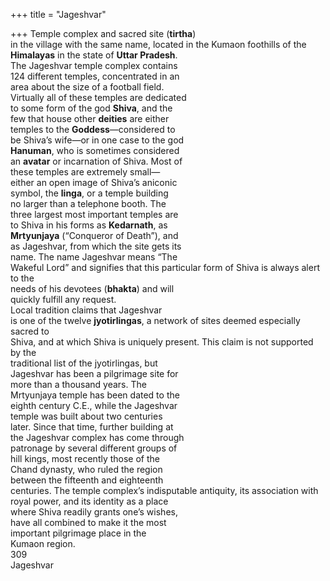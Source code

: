 +++
title = "Jageshvar"

+++
Temple complex and sacred site (**tirtha**)  
in the village with the same name, located in the Kumaon foothills of the  
**Himalayas** in the state of **Uttar Pradesh**.  
The Jageshvar temple complex contains  
124 different temples, concentrated in an  
area about the size of a football field.  
Virtually all of these temples are dedicated  
to some form of the god **Shiva**, and the  
few that house other **deities** are either  
temples to the **Goddess**—considered to  
be Shiva’s wife—or in one case to the god  
**Hanuman**, who is sometimes considered  
an **avatar** or incarnation of Shiva. Most of  
these temples are extremely small—  
either an open image of Shiva’s aniconic  
symbol, the **linga**, or a temple building  
no larger than a telephone booth. The  
three largest most important temples are  
to Shiva in his forms as **Kedarnath**, as  
**Mrtyunjaya** (“Conqueror of Death”), and  
as Jageshvar, from which the site gets its  
name. The name Jageshvar means “The  
Wakeful Lord” and signifies that this particular form of Shiva is always alert to the  
needs of his devotees (**bhakta**) and will  
quickly fulfill any request.  
Local tradition claims that Jageshvar  
is one of the twelve **jyotirlingas**, a network of sites deemed especially sacred to  
Shiva, and at which Shiva is uniquely present. This claim is not supported by the  
traditional list of the jyotirlingas, but  
Jageshvar has been a pilgrimage site for  
more than a thousand years. The  
Mrtyunjaya temple has been dated to the  
eighth century C.E., while the Jageshvar  
temple was built about two centuries  
later. Since that time, further building at  
the Jageshvar complex has come through  
patronage by several different groups of  
hill kings, most recently those of the  
Chand dynasty, who ruled the region  
between the fifteenth and eighteenth  
centuries. The temple complex’s indisputable antiquity, its association with  
royal power, and its identity as a place  
where Shiva readily grants one’s wishes,  
have all combined to make it the most  
important pilgrimage place in the  
Kumaon region.  
309  
Jageshvar